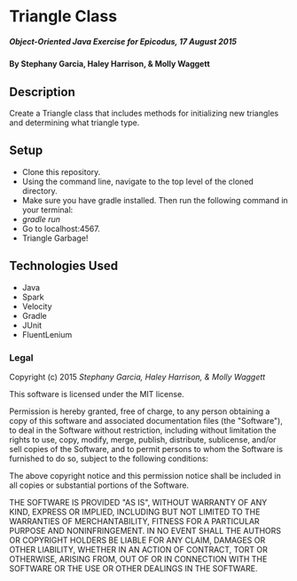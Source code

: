 # Triangle Class

##### _Object-Oriented Java Exercise for Epicodus, 17 August 2015_

#### By **Stephany Garcia, Haley Harrison, & Molly Waggett**

## Description

Create a Triangle class that includes methods for initializing new triangles and determining what triangle type.

## Setup

* Clone this repository.
* Using the command line, navigate to the top level of the cloned directory.
* Make sure you have gradle installed. Then run the following command in your terminal:
* _gradle run_
* Go to localhost:4567.
* Triangle Garbage!


## Technologies Used

* Java
* Spark
* Velocity
* Gradle
* JUnit
* FluentLenium

### Legal

Copyright (c) 2015 *Stephany Garcia, Haley Harrison, & Molly Waggett*

This software is licensed under the MIT license.

Permission is hereby granted, free of charge, to any person obtaining a copy
of this software and associated documentation files (the "Software"), to deal
in the Software without restriction, including without limitation the rights
to use, copy, modify, merge, publish, distribute, sublicense, and/or sell
copies of the Software, and to permit persons to whom the Software is
furnished to do so, subject to the following conditions:

The above copyright notice and this permission notice shall be included in
all copies or substantial portions of the Software.

THE SOFTWARE IS PROVIDED "AS IS", WITHOUT WARRANTY OF ANY KIND, EXPRESS OR
IMPLIED, INCLUDING BUT NOT LIMITED TO THE WARRANTIES OF MERCHANTABILITY,
FITNESS FOR A PARTICULAR PURPOSE AND NONINFRINGEMENT. IN NO EVENT SHALL THE
AUTHORS OR COPYRIGHT HOLDERS BE LIABLE FOR ANY CLAIM, DAMAGES OR OTHER
LIABILITY, WHETHER IN AN ACTION OF CONTRACT, TORT OR OTHERWISE, ARISING FROM,
OUT OF OR IN CONNECTION WITH THE SOFTWARE OR THE USE OR OTHER DEALINGS IN
THE SOFTWARE.
